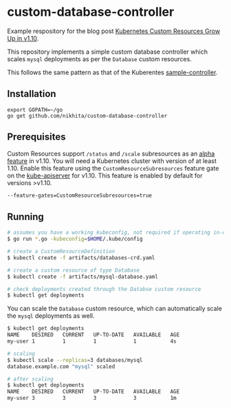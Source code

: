 # custom-database-controller

Example respository for the blog post [
Kubernetes Custom Resources Grow Up in v1.10](https://blog.openshift.com/kubernetes-custom-resources-grow-up-in-v1-10/).

This repository implements a simple custom database controller which scales `mysql` deployments as per the `Database` custom resources.

This follows the same pattern as that of the Kuberentes [sample-controller](https://github.com/kubernetes/sample-controller).

## Installation

```
export GOPATH=~/go
go get github.com/nikhita/custom-database-controller
```

## Prerequisites

Custom Resources support `/status` and `/scale` subresources as an
[alpha feature](https://kubernetes.io/docs/tasks/access-kubernetes-api/extend-api-custom-resource-definitions/#subresources) in v1.10. You will need a Kubernetes cluster with version of at least 1.10.
Enable this feature using the `CustomResourceSubresources` feature gate on the [kube-apiserver](https://kubernetes.io/docs/admin/kube-apiserver) for v1.10.
This feature is enabled by default for versions >v1.10.

```sh
--feature-gates=CustomResourceSubresources=true
```

## Running

```sh
# assumes you have a working kubeconfig, not required if operating in-cluster
$ go run *.go -kubeconfig=$HOME/.kube/config

# create a CustomResourceDefinition
$ kubectl create -f artifacts/databases-crd.yaml

# create a custom resource of type Database
$ kubectl create -f artifacts/mysql-database.yaml

# check deployments created through the Databse custom resource
$ kubectl get deployments
```

You can scale the `Database` custom resource, which can automatically scale the `mysql` deployments as well.

```sh
$ kubectl get deployments
NAME    DESIRED   CURRENT   UP-TO-DATE   AVAILABLE   AGE
my-user 1         1         1            1           4s

# scaling
$ kubectl scale --replicas=3 databases/mysql
database.example.com "mysql" scaled

# after scaling
$ kubectl get deployments
NAME    DESIRED   CURRENT   UP-TO-DATE   AVAILABLE   AGE
my-user 3         3         3            3           1m
```

